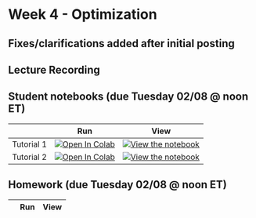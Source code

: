 # Week 4 - Optimization

## Fixes/clarifications added after initial posting

## Lecture Recording

## Student notebooks (due Tuesday 02/08 @ noon ET)

|   | Run | View |
| - | --- | ---- |
| Tutorial 1 | [![Open In Colab](https://colab.research.google.com/assets/colab-badge.svg)](https://colab.research.google.com/github/CIS-522/course-content/blob/main/W04_Optimization/students/CIS_522_W4D1_Tutorial_–_Student_Version.ipynb) | [![View the notebook](https://img.shields.io/badge/render-nbviewer-orange.svg)](https://nbviewer.jupyter.org/github/CIS-522/course-content/blob/main/W04_Optimization/students/CIS_522_W4D1_Tutorial_–_Student_Version.ipynb?flush_cache=true) |
| Tutorial 2 | [![Open In Colab](https://colab.research.google.com/assets/colab-badge.svg)](https://colab.research.google.com/github/CIS-522/course-content/blob/main/W04_Optimization/students/CIS_522_W4D2_Tutorial_–_Student_Version.ipynb) | [![View the notebook](https://img.shields.io/badge/render-nbviewer-orange.svg)](https://nbviewer.jupyter.org/github/CIS-522/course-content/blob/main/W04_Optimization/students/CIS_522_W4D2_Tutorial_–_Student_Version.ipynb?flush_cache=true) |


## Homework (due Tuesday 02/08 @ noon ET)
|   | Run | View |
| - | --- | ---- |
